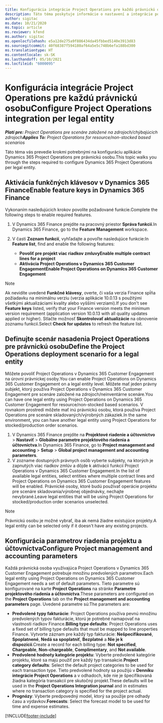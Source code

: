 ```yaml
---
title: Konfigurácia integrácie Project Operations pre každú právnickú osobu
description: Táto téma poskytuje informácie o nastavení a integrácie podľa právnickej osoby v Project Operations.
author: sigitac
ms.date: 10/21/2020
ms.topic: article
ms.reviewer: kfend
ms.author: sigitac
ms.openlocfilehash: e5a12de275a9f886434da45fbbed5140e3913d83
ms.sourcegitcommit: 40f68387f594180af64a5e5c748b6efa188bd300
ms.translationtype: HT
ms.contentlocale: sk-SK
ms.lasthandoff: 05/10/2021
ms.locfileid: "6000095"
---
```

# <a name="configure-project-operations-integration-per-legal-entity"></a><span data-ttu-id="fe2d2-103">Konfigurácia integrácie Project Operations pre každú právnickú osobu</span><span class="sxs-lookup"><span data-stu-id="fe2d2-103">Configure Project Operations integration per legal entity</span></span> 

<span data-ttu-id="fe2d2-104">_**Platí pre:** Project Operations pre scenáre založené na zdrojoch/chýbajúcich zdrojoch_</span><span class="sxs-lookup"><span data-stu-id="fe2d2-104">_**Applies To:** Project Operations for resource/non-stocked based scenarios_</span></span>

<span data-ttu-id="fe2d2-105">Táto téma vás prevedie krokmi potrebnými na konfiguráciu aplikácie Dynamics 365 Project Operations pre právnickú osobu.</span><span class="sxs-lookup"><span data-stu-id="fe2d2-105">This topic walks you through the steps required to configure Dynamics 365 Project Operations per legal entity.</span></span>

## <a name="enable-feature-keys-in-dynamics-365-finance"></a><span data-ttu-id="fe2d2-106">Aktivácia funkčných klávesov v Dynamics 365 Finance</span><span class="sxs-lookup"><span data-stu-id="fe2d2-106">Enable feature keys in Dynamics 365 Finance</span></span>

<span data-ttu-id="fe2d2-107">Vykonaním nasledujúcich krokov povolíte požadované funkcie.</span><span class="sxs-lookup"><span data-stu-id="fe2d2-107">Complete the following steps to enable required features.</span></span>

1. <span data-ttu-id="fe2d2-108">V Dynamics 365 Finance prejdite na pracovný priestor **Správa funkcií**.</span><span class="sxs-lookup"><span data-stu-id="fe2d2-108">In Dynamics 365 Finance, go to the **Feature Management** workspace.</span></span>
2. <span data-ttu-id="fe2d2-109">V časti **Zoznam funkcií**, vyhľadajte a povoľte nasledujúce funkcie:</span><span class="sxs-lookup"><span data-stu-id="fe2d2-109">In **Feature list**, find and enable the following features:</span></span>
  
    - <span data-ttu-id="fe2d2-110">**Povoliť pre projekt viac riadkov zmluvy**</span><span class="sxs-lookup"><span data-stu-id="fe2d2-110">**Enable multiple contract lines for a project**</span></span>
    - <span data-ttu-id="fe2d2-111">**Aktivácia Project Operations v Dynamics 365 Customer Engagement**</span><span class="sxs-lookup"><span data-stu-id="fe2d2-111">**Enable Project Operations on Dynamics 365 Customer Engagement**</span></span>

> [!NOTE]
> <span data-ttu-id="fe2d2-112">Ak nevidíte uvedené **Funkčné klávesy**, overte, či vaša verzia Finance spĺňa požiadavku na minimálnu verziu (verzia aplikácie 10.0.13 s použitými všetkými aktualizáciami kvality alebo vyššími verziami).</span><span class="sxs-lookup"><span data-stu-id="fe2d2-112">If you don't see **Feature keys** listed, verify that your Finance version meets the minimum version requirement (application version 10.0.13 with all quality updates applied or higher).</span></span> <span data-ttu-id="fe2d2-113">Stlačte možnosť **Skontrolovať aktualizácie** na obnovenie zoznamu funkcií.</span><span class="sxs-lookup"><span data-stu-id="fe2d2-113">Select **Check for updates** to refresh the feature list.</span></span>

## <a name="define-the-project-operations-deployment-scenario-for-a-legal-entity"></a><span data-ttu-id="fe2d2-114">Definujte scenár nasadenia Project Operations pre právnickú osobu</span><span class="sxs-lookup"><span data-stu-id="fe2d2-114">Define the Project Operations deployment scenario for a legal entity</span></span>

<span data-ttu-id="fe2d2-115">Môžete povoliť Project Operations v Dynamics 365 Customer Engagement na úrovni právnickej osoby.</span><span class="sxs-lookup"><span data-stu-id="fe2d2-115">You can enable Project Operations on Dynamics 365 Customer Engagement on a legal entity level.</span></span> <span data-ttu-id="fe2d2-116">Môžete mať jeden právny subjekt, ktorý používa Project Operations v Dynamics 365 Customer Engagement pre scenáre založené na zdrojoch/neinventárne scenáre.</span><span class="sxs-lookup"><span data-stu-id="fe2d2-116">You can have one legal entity using Project Operations on Dynamics 365 Customer Engagement for resource/non-stocked based scenarios.</span></span> <span data-ttu-id="fe2d2-117">V rovnakom prostredí môžete mať inú právnickú osobu, ktorá používa Project Operations pre scenáre skladovaných/výrobných zákaziek.</span><span class="sxs-lookup"><span data-stu-id="fe2d2-117">In the same environment, you can have another legal entity using Project Operations for stocked/production order scenarios.</span></span>

1. <span data-ttu-id="fe2d2-118">V Dynamics 365 Finance prejdite na **Projektové riadenie a účtovníctvo** > **Nastaviť** > **Globálne parametre projektového riadenia a účtovníctva**.</span><span class="sxs-lookup"><span data-stu-id="fe2d2-118">In Dynamics 365 Finance, go to **Project management and accounting** > **Setup** > **Global project management and accounting parameters**.</span></span>
2. <span data-ttu-id="fe2d2-119">V zozname dostupných právnych osôb vyberte subjekty, na ktorých je zapnutých viac riadkov zmlúv a dôjde k aktivácii funkcií Project Operations v Dynamics 365 Customer Engagement.</span><span class="sxs-lookup"><span data-stu-id="fe2d2-119">In the list of available legal entities, select entities where multiple contract lines and Project Operations on Dynamics 365 Customer Engagement features will be enabled.</span></span> <span data-ttu-id="fe2d2-120">Právnické osoby, ktoré budú používať operácie projektu pre scenáre skladovania/výrobnej objednávky, nechajte nevybrané.</span><span class="sxs-lookup"><span data-stu-id="fe2d2-120">Leave legal entities that will be using Project Operations for stocked/production order scenarios unselected.</span></span>

> [!NOTE]
> <span data-ttu-id="fe2d2-121">Právnickú osobu je možné vybrať, iba ak nemá žiadne existujúce projekty.</span><span class="sxs-lookup"><span data-stu-id="fe2d2-121">A legal entity can be selected only if it doesn't have any existing projects.</span></span>

## <a name="configure-project-management-and-accounting-parameters"></a><span data-ttu-id="fe2d2-122">Konfigurácia parametrov riadenia projektu a účtovníctva</span><span class="sxs-lookup"><span data-stu-id="fe2d2-122">Configure Project management and accounting parameters</span></span>

<span data-ttu-id="fe2d2-123">Každá právnická osoba využívajúca Project Operations v Dynamics 365 Customer Engagement potrebuje množinu predvolených parametrov.</span><span class="sxs-lookup"><span data-stu-id="fe2d2-123">Each legal entity using Project Operations on Dynamics 365 Customer Engagement needs a set of default parameters.</span></span> <span data-ttu-id="fe2d2-124">Tieto parametre sú konfigurované na karte **Project Operations** na stránke **Parametre projektového riadenia a účtovníctva**.</span><span class="sxs-lookup"><span data-stu-id="fe2d2-124">These parameters are configured on the **Project Operations** tab on the **Project management and accounting parameters** page.</span></span> <span data-ttu-id="fe2d2-125">Uvedené parametre sú:</span><span class="sxs-lookup"><span data-stu-id="fe2d2-125">The parameters are:</span></span>

  - <span data-ttu-id="fe2d2-126">**Predvolené typy fakturácie**: Project Operations používa pevnú množinu predvolených typov fakturácie, ktorú je potrebné namapovať na vlastnosti riadkov Finance.</span><span class="sxs-lookup"><span data-stu-id="fe2d2-126">**Billing type defaults**: Project Operations uses a fixed set of billing type defaults that must be mapped to line properties Finance.</span></span> <span data-ttu-id="fe2d2-127">Vytvorte záznam pre každý typ fakturácie: **Nešpecifikované**, **Spoplatnené**, **Nedá sa spoplatniť**, **Bezplatné** a **Nie je k dispozícií**.</span><span class="sxs-lookup"><span data-stu-id="fe2d2-127">Create a record for each billing type: **Not specified**, **Chargeable**, **Non-chargeable**, **Complimentary**, and **Not available**.</span></span>
  - <span data-ttu-id="fe2d2-128">**Predvolené hodnoty kategórie projektu**: Vyberte predvolené kategórie projektu, ktoré sa majú použiť pre každý typ transakcie.</span><span class="sxs-lookup"><span data-stu-id="fe2d2-128">**Project category defaults**: Select the default project categories to be used for each transaction type.</span></span> <span data-ttu-id="fe2d2-129">Tieto predvolené hodnoty sa použijú v **Denníku integrácie Project Operations** a v odhadoch, kde nie je špecifikovaná žiadna kategória transakcií pre skutočný projekt.</span><span class="sxs-lookup"><span data-stu-id="fe2d2-129">These defaults will be used in the **Project Operations Integration journal** and in estimates where no transaction category is specified for the project actual.</span></span>
  - <span data-ttu-id="fe2d2-130">**Prognózy**: Vyberte predpovedný model, ktorý sa použije pre odhady času a výdavkov.</span><span class="sxs-lookup"><span data-stu-id="fe2d2-130">**Forecasts**: Select the forecast model to be used for time and expense estimates.</span></span>


[!INCLUDE[footer-include](../includes/footer-banner.md)]